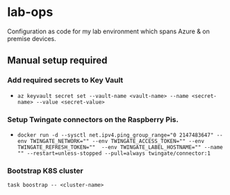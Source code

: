 # lab-ops

Configuration as code for my lab environment which spans Azure & on premise devices.

## Manual setup required

### Add required secrets to Key Vault
- `az keyvault secret set --vault-name <vault-name> --name <secret-name> --value <secret-value>`

### Setup Twingate connectors on the Raspberry Pis.
- `docker run -d --sysctl net.ipv4.ping_group_range="0 2147483647" --env TWINGATE_NETWORK="" --env TWINGATE_ACCESS_TOKEN="" --env TWINGATE_REFRESH_TOKEN=""  --env TWINGATE_LABEL_HOSTNAME="" --name "" --restart=unless-stopped --pull=always twingate/connector:1`

### Bootstrap K8S cluster

`task boostrap -- <cluster-name>`

